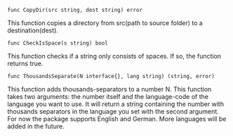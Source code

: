 ```
func CopyDir(src string, dest string) error
```
This function copies a directory from src(path to source folder) to a destination(dest).

```
func CheckIsSpace(s string) bool
```

This function checks if a string only consists of spaces. If so, the function returns true.


```
func ThousandsSeparate(N interface{}, lang string) (string, error)
```

This function adds thousands-separators to a number N. This function takes two arguments: the number itself and the language-code of the language you want to use. It will return a string containing the number with thousands separators in the language you set with the second argument. For now the package supports English and German. More languages will be added in the future.
